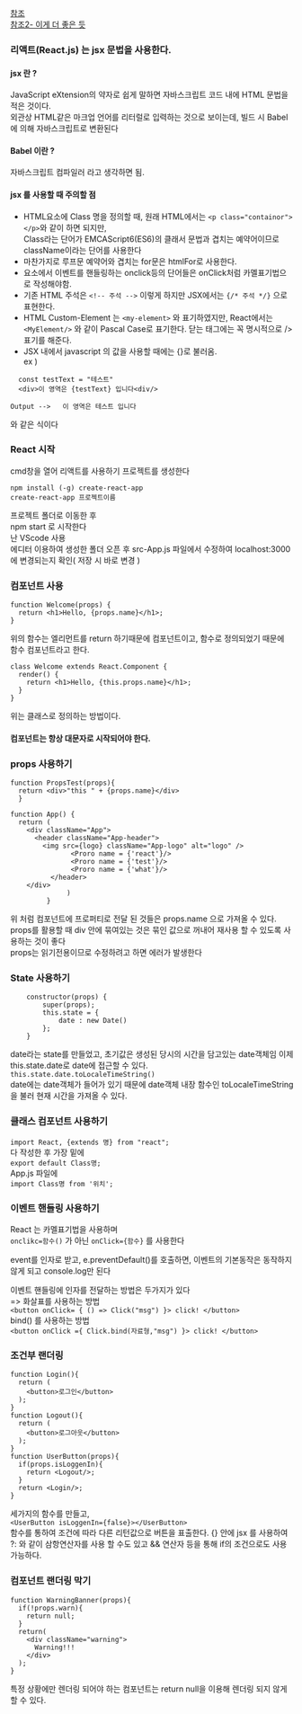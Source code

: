 [참조](https://dev-pengun.tistory.com/entry/React-%EB%A6%AC%EC%95%A1%ED%8A%B8-%EA%B8%B0%EC%B4%88-%EB%B0%B0%EC%9A%B0%EA%B8%B0-4-State-%EC%99%80-%EC%83%9D%EB%AA%85%EC%A3%BC%EA%B8%B0?category=913270)      
[참조2- 이게 더 좋은 듯](https://velog.io/@somangoi/TIL042-React-Session-2-Router)
### 리액트(React.js) 는 jsx 문법을 사용한다.    
#### jsx 란 ?    
 JavaScript eXtension의 약자로 쉽게 말하면 자바스크립트 코드 내에 HTML 문법을 적은 것이다.     
 외관상 HTML같은 마크업 언어를 리터럴로 입력하는 것으로 보이는데, 빌드 시 Babel에 의해 자바스크립트로 변환된다    
#### Babel 이란 ?
자바스크립트 컴파일러 라고 생각하면 됨.
 
#### jsx 를 사용할 때 주의할 점
- HTML요소에 Class 명을 정의할 때,  원래 HTML에서는 `<p class="containor"></p>`와 같이 하면 되지만,      
Class라는 단어가 EMCAScript6(ES6)의 클래서 문법과 겹치는 예약어이므로 className이라는 단어를 사용한다      
- 마찬가지로 루프문 예약어와 겹치는 for문은 htmlFor로 사용한다.
- 요소에서 이벤트를 핸들링하는 onclick등의 단어들은 onClick처럼 카멜표기법으로 작성해야함.
- 기존 HTML 주석은 `<!-- 주석 -->` 이렇게 하지만 JSX에서는 `{/* 주석 */}` 으로 표현한다.
- HTML Custom-Element 는 `<my-element>` 와 표기하였지만, React에서는` <MyElement/>` 와 같이 Pascal Case로 표기한다.  닫는 태그에는 꼭 명시적으로 /> 표기를 해준다.
- JSX 내에서 javascript 의 값을 사용할 때에는 {}로 불러옴.      
 ex )
 ```
   const testText = "테스트" 
   <div>이 영역은 {testText} 입니다<div/>
  
 Output -->   이 영역은 테스트 입니다
 ```   
 와 같은 식이다


### React 시작
cmd창을 열어 리액트를 사용하기  프로젝트를 생성한다
```
npm install (-g) create-react-app
create-react-app 프로젝트이름
```
프로젝트 폴더로 이동한 후                 
npm start 로 시작한다           
난 VScode 사용             
에디터 이용하여 생성한 폴더 오픈 후 src-App.js 파일에서 수정하여 localhost:3000 에 변경되는지 확인( 저장 시 바로 변경 )


### 컴포넌트 사용
```
function Welcome(props) {
  return <h1>Hello, {props.name}</h1>;
}
```
위의 함수는 엘리먼트를 return 하기때문에 컴포넌트이고, 함수로 정의되었기 때문에 함수 컴포넌트라고 한다.
```
class Welcome extends React.Component {
  render() {
    return <h1>Hello, {this.props.name}</h1>;
  }
}
```
위는 클래스로 정의하는 방법이다.
#### 컴포넌트는 항상 대문자로 시작되어야 한다.

### props 사용하기
```
function PropsTest(props){
  return <div>"this " + {props.name}</div>
  }
  
function App() {
  return (
    <div className="App">
      <header className="App-header">
        <img src={logo} className="App-logo" alt="logo" />
               <Proro name = {'react'}/>
               <Proro name = {'test'}/>
               <Proro name = {'what'}/>
          </header>
    </div>
              )
         }
```
위 처럼 컴포넌트에 프로퍼티로 전달 된 것들은 props.name 으로 가져올 수 있다.        
props를 활용할 때 div 안에 묶여있는 것은 묶인 값으로 꺼내어 재사용 할 수 있도록 사용하는 것이 좋다     
props는 읽기전용이므로 수정하려고 하면 에러가 발생한다      

### State 사용하기

```
    constructor(props) {
        super(props);
        this.state = {
            date : new Date()
        };
    }
```
date라는 state를 만들었고, 초기값은 생성된 당시의 시간을 담고있는 date객체임
이제 this.state.date로 date에 접근할 수 있다.      
`this.state.date.toLocaleTimeString()`    
 date에는 date객체가 들어가 있기 때문에 date객체 내장 함수인 toLocaleTimeString을 불러 현재 시간을 가져올 수 있다.
### 클래스 컴포넌트 사용하기
`import React, {extends 명} from "react";`        
다 작성한 후 가장 밑에        
`export default Class명;`      
App.js 파일에       
`import Class명 from '위치';`


### 이벤트 핸들링 사용하기
React 는 카멜표기법을 사용하며        
`onclikc=함수()` 가 아닌 `onClick={함수}` 를 사용한다     

event를 인자로 받고, e.preventDefault()를 호출하면, 이벤트의 기본동작은 동작하지 않게 되고 console.log만 된다     

이벤트 핸들링에 인자를 전달하는 방법은 두가지가 있다         
=> 화살표를 사용하는 방법       
`<button onClick= { () => Click("msg") }> click! </button>`     
bind() 를 사용하는 방법             
`<button onClick ={ Click.bind(자료형,"msg") }> click! </button>`     


### 조건부 랜더링
```
function Login(){
  return (
    <button>로그인</button>
  );
}
function Logout(){
  return (
    <button>로그아웃</button>
  );
}
function UserButton(props){
  if(props.isLoggenIn){
    return <Logout/>;
  }
  return <Login/>;
}
```
세가지의 함수를 만들고,      
`<UserButton isLoggenIn={false}></UserButton>`     
함수를 통하여 조건에 따라 다른 리턴값으로 버튼을 표출한다.
{} 안에 jsx 를 사용하여 ?: 와 같이 삼항연산자를 사용 할 수도 있고  && 연산자 등을 통해 if의 조건으로도 사용 가능하다.     


### 컴포넌트 랜더링 막기 
```
function WarningBanner(props){
  if(!props.warn){
    return null;
  }
  return(
    <div className="warning">
      Warning!!!
    </div>
  );
}
```
특정 상황에만 렌더링 되어야 하는 컴포넌트는 return null을 이용해 렌더링 되지 않게 할 수 있다.
